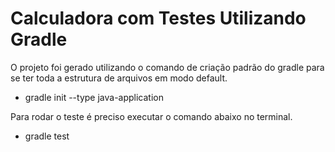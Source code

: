 # Calculadora com Testes Utilizando Gradle

O projeto foi gerado utilizando o comando de criação padrão do gradle para se ter toda a estrutura de arquivos em modo default.

  - gradle init --type java-application

Para rodar o teste é preciso executar o comando abaixo no terminal.
  - gradle test
